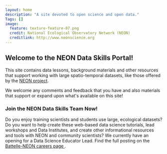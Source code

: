 ```yaml
---
layout: home
description: "A site devoted to open science and open data."
Tags: []
image:
  feature: texture-feature-07.png
  credit: National Ecological Observatory Network (NEON)
  creditlink: http://www.neonscience.org
---
```



## Welcome to the NEON Data Skills Portal! 

This site contains data lessons, background materials and other resources that 
support working with large spatio-temporal datasets, like those offered by the 
<a href="http://www.neonscience.org" target="_blank">NEON project</a>. 

We welcome any comments and feedback that you have and also materials that support 
or expand upon what's available on this site! 

### Join the NEON Data Skills Team Now!
Do you enjoy training scientists and students use large, ecological datasets? Do 
you want to help create these web-based data science tutorials, lead workshops and 
Data Institutes, and create other informational resources and tools with NEON and 
community scientists? We currently have an opening for a Data Science Educator Lead. 
Find the full posting on the 
<a href="https://jobs.battelle.org/ShowJob/Id/1127946/Data-Science-Lead/" target="_blank"> Battelle-NEON careers page </a>. 
